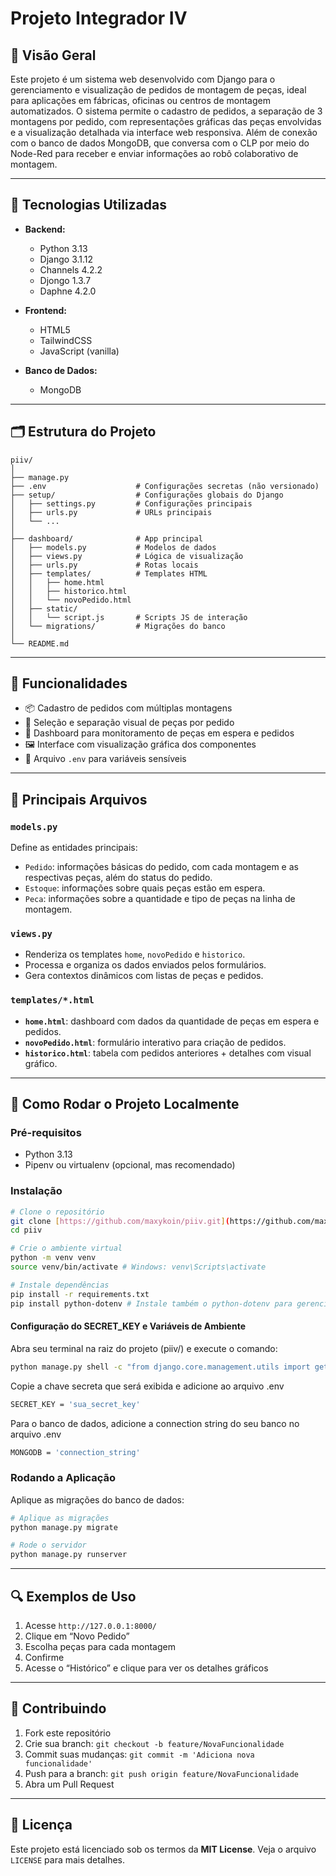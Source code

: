 # Projeto Integrador IV

## 📌 Visão Geral

Este projeto é um sistema web desenvolvido com Django para o gerenciamento e visualização de pedidos de montagem de peças, ideal para aplicações em fábricas, oficinas ou centros de montagem automatizados. O sistema permite o cadastro de pedidos, a separação de 3 montagens por pedido, com representações gráficas das peças envolvidas e a visualização detalhada via interface web responsiva. Além de conexão com o banco de dados MongoDB, que conversa com o CLP por meio do Node-Red para receber e enviar informações ao robô colaborativo de montagem. 

---

## 🧰 Tecnologias Utilizadas

- **Backend:**
  - Python 3.13
  - Django 3.1.12
  - Channels 4.2.2
  - Djongo 1.3.7
  - Daphne 4.2.0

- **Frontend:**
  - HTML5
  - TailwindCSS
  - JavaScript (vanilla)

- **Banco de Dados:**
  - MongoDB

---

## 🗂 Estrutura do Projeto

```
piiv/
│
├── manage.py
├── .env                    # Configurações secretas (não versionado)
├── setup/                  # Configurações globais do Django
│   ├── settings.py         # Configurações principais
│   ├── urls.py             # URLs principais
│   └── ...
│
├── dashboard/              # App principal
│   ├── models.py           # Modelos de dados
│   ├── views.py            # Lógica de visualização
│   ├── urls.py             # Rotas locais
│   ├── templates/          # Templates HTML
│   │   ├── home.html
│   │   ├── historico.html
│   │   └── novoPedido.html
│   ├── static/
│   │   └── script.js       # Scripts JS de interação
│   └── migrations/         # Migrações do banco
│
└── README.md               
```

---

## 🚀 Funcionalidades

- 📦 Cadastro de pedidos com múltiplas montagens
- 🧩 Seleção e separação visual de peças por pedido
- 🧾 Dashboard para monitoramento de peças em espera e pedidos
- 🖼 Interface com visualização gráfica dos componentes
- 🔐 Arquivo `.env` para variáveis sensíveis

---

## 📄 Principais Arquivos

### `models.py`
Define as entidades principais:
- `Pedido`: informações básicas do pedido, com cada montagem e as respectivas peças, além do status do pedido.
- `Estoque`: informações sobre quais peças estão em espera.
- `Peca`: informações sobre a quantidade e tipo de peças na linha de montagem.

### `views.py`
- Renderiza os templates `home`, `novoPedido` e `historico`.
- Processa e organiza os dados enviados pelos formulários.
- Gera contextos dinâmicos com listas de peças e pedidos.

### `templates/*.html`
- **`home.html`**: dashboard com dados da quantidade de peças em espera e pedidos.
- **`novoPedido.html`**: formulário interativo para criação de pedidos.
- **`historico.html`**: tabela com pedidos anteriores + detalhes com visual gráfico.

---

## 🧪 Como Rodar o Projeto Localmente

### Pré-requisitos

- Python 3.13
- Pipenv ou virtualenv (opcional, mas recomendado)

### Instalação

```bash
# Clone o repositório
git clone [https://github.com/maxykoin/piiv.git](https://github.com/maxykoin/piiv.git)
cd piiv

# Crie o ambiente virtual
python -m venv venv
source venv/bin/activate # Windows: venv\Scripts\activate

# Instale dependências
pip install -r requirements.txt
pip install python-dotenv # Instale também o python-dotenv para gerenciar variáveis de ambiente
```
#### Configuração do SECRET_KEY e Variáveis de Ambiente
Abra seu terminal na raiz do projeto (piiv/) e execute o comando:

```bash
python manage.py shell -c "from django.core.management.utils import get_random_secret_key; print(get_random_secret_key())"
```

Copie a chave secreta que será exibida e adicione ao arquivo .env
```bash
SECRET_KEY = 'sua_secret_key'
```

Para o banco de dados, adicione a connection string do seu banco no arquivo .env
```bash
MONGODB = 'connection_string'
```

### Rodando a Aplicação
Aplique as migrações do banco de dados:

```bash
# Aplique as migrações
python manage.py migrate

# Rode o servidor
python manage.py runserver
```

---

## 🔍 Exemplos de Uso

1. Acesse `http://127.0.0.1:8000/`
2. Clique em “Novo Pedido”
3. Escolha peças para cada montagem
4. Confirme
5. Acesse o “Histórico” e clique para ver os detalhes gráficos

---

## 🤝 Contribuindo

1. Fork este repositório
2. Crie sua branch: `git checkout -b feature/NovaFuncionalidade`
3. Commit suas mudanças: `git commit -m 'Adiciona nova funcionalidade'`
4. Push para a branch: `git push origin feature/NovaFuncionalidade`
5. Abra um Pull Request

---

## 🧾 Licença

Este projeto está licenciado sob os termos da **MIT License**. Veja o arquivo `LICENSE` para mais detalhes.
